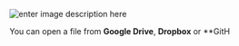 ![enter image description here](https://lh3.googleusercontent.com/dbCZ2ow4BMAfg0l3kLvriZYDGmpbMNEYS92-nMaXrebf4sEwMmYm79xQ95UxtrmiHMLyxFv9XHvTEg "fwfwfw")

You can open a file from **Google Drive**, **Dropbox** or **GitH
<!--stackedit_data:
eyJoaXN0b3J5IjpbNDc3NjY5ODUwLC0zMzI0NTUzNjNdfQ==
-->